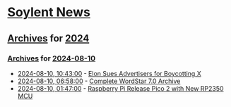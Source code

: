 # [Soylent News](../../../README.md)

## [Archives](../../index.md) for [2024](../index.md)

### [Archives](../../index.md) for [2024-08-10](index.md)

* [2024-08-10, 10:43:00](https://soylentnews.org/article.pl?sid=24/08/08/1417237&from=rss) - [Elon Sues Advertisers for Boycotting X](https://soylentnews.org/article.pl?sid=24/08/08/1417237&from=rss)
* [2024-08-10, 06:58:00](https://soylentnews.org/article.pl?sid=24/08/09/013239&from=rss) - [Complete WordStar 7.0 Archive](https://soylentnews.org/article.pl?sid=24/08/09/013239&from=rss)
* [2024-08-10, 01:47:00](https://soylentnews.org/article.pl?sid=24/08/08/2219245&from=rss) - [Raspberry Pi Release Pico 2 with New RP2350 MCU](https://soylentnews.org/article.pl?sid=24/08/08/2219245&from=rss)

